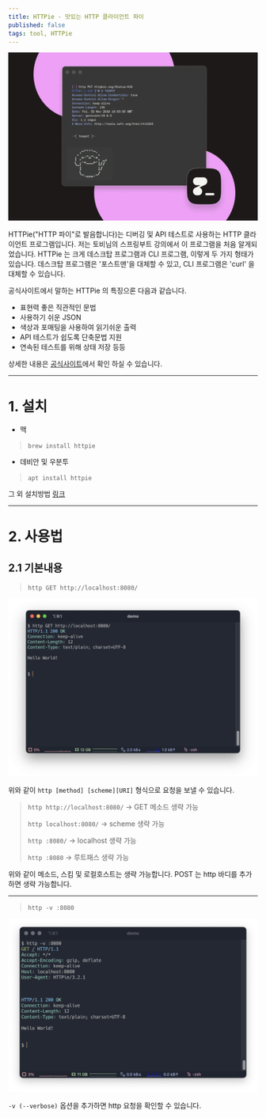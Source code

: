 ```yaml
---
title: HTTPie - 맛있는 HTTP 클라이언트 파이
published: false
tags: tool, HTTPie
---
```


![](../images/httpie-00.png)

HTTPie("HTTP 파이"로 발음합니다)는 디버깅 및 API 테스트로 사용하는 HTTP 클라이언트 프로그램입니다.
저는 토비님의 스프링부트 강의에서 이 프로그램을 처음 알게되었습니다. HTTPie 는 크게 데스크탑 프로그램과 CLI 프로그램, 이렇게 두 가지 형태가 있습니다.
데스크탑 프로그램은 '포스트맨'을 대체할 수 있고, CLI 프로그램은 'curl' 을 대체할 수 있습니다.

공식사이트에서 말하는 HTTPie 의 특징으론 다음과 같습니다.

- 표현력 좋은 직관적인 문법
- 사용하기 쉬운 JSON
- 색상과 포매팅을 사용하여 읽기쉬운 출력
- API 테스트가 쉽도록 단축문법 지원
- 연속된 테스트를 위해 상태 저장 등등

상세한 내용은 [공식사이트](https://httpie.io/)에서 확인 하실 수 있습니다.

---

# 1. 설치

- 맥
> `brew install httpie`

- 데비안 및 우분투
> `apt install httpie`

그 외 설치방법 [링크](https://httpie.io/docs/cli/installation)

---

# 2. 사용법

## 2.1 기본내용

> `http GET http://localhost:8080/`

![](../images/httpie-02.png)

위와 같이 `http [method] [scheme][URI]` 형식으로 요청을 보낼 수 있습니다.

> `http http://localhost:8080/` -> GET 메소드 생략 가능
>
> `http localhost:8080/` -> scheme 생략 가능
> 
> `http :8080/` -> localhost 생략 가능
> 
> `http :8080` -> 루트패스 생략 가능

위와 같이 메소드, 스킴 및 로컬호스트는 생략 가능합니다. POST 는 http 바디를 추가하면 생략 가능합니다.

---

> `http -v :8080`

![](../images/httpie-03.png)

`-v (--verbose)` 옵션을 추가하면 http 요청을 확인할 수 있습니다.

